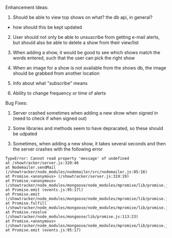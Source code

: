 Enhancement Ideas:

1. Should be able to view top shows on what? the db api, in general?
- how should this be kept updated

2. User should not only be able to unsuscribe from getting e-mail alerts, but should also be able to delete a show from their view/list

3. When adding a show, it would be good to see which shows match the words entered, such that the user can pick the right show

4. When an image for a show is not available from the shows db, the image should be grabbed from another location

5. Info about what "subscribe" means

6. Ability to change frequency or time of alerts

Bug Fixes:

1. Server crashed sometimes when adding a new show when signed in (need to check if when signed out)

2. Some libraries and methods seem to have depracated, so these should be udpated

3. Sometimes, when adding a new show, it takes several seconds and then the server crashes with the following error

```
TypeError: Cannot read property 'message' of undefined 
at /showtracker/server.js:320:46
at Nodemailer.sendMail (/showtracker/node_modules/nodemailer/src/nodemailer.js:85:16)
at Promise.<anonymous> (/showtracker/server.js:319:19)
at Promise.<anonymous> (/showtracker/node_modules/mongoose/node_modules/mpromise/lib/promise.js:177:8)
at Promise.emit (events.js:95:17l)
at Promise.emit (/showtracker/node_modules/mongoose/node_modules/mpromise/lib/promise.js:84:38)
at Promise.fulfill (/showtracker/node_modules/mongoose/node_modules/mpromise/lib/promise.js:97:20)
at Promise.resolve (/showtracker/node_modules/mongoose/lib/promise.js:113:23)
at Promise.<anonymous> (/showtracker/node_modules/mongoose/node_modules/mpromise/lib/promise.js:177:8)
at Promise.emit (events.js:95:17)
```
